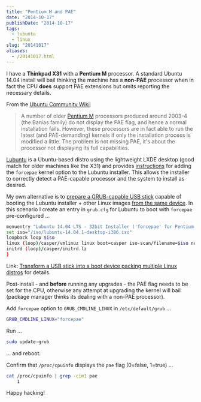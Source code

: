 ```yaml
---
title: "Pentium M and PAE"
date: "2014-10-17"
publishDate: "2014-10-17"
tags:
  - lubuntu
  - linux
slug: "20141017"
aliases:
  - /20141017.html
---
```


I have a **Thinkpad X31** with a **Pentium M** processor. A standard Ubuntu 14.04 install will bail thinking the machine has a **non-PAE** processor when in fact the CPU **does** support PAE extensions but omits reporting the necessary details. 

From the [Ubuntu Community Wiki](https://help.ubuntu.com/community/PAE):

> A number of older [Pentium M](https://en.wikipedia.org/wiki/List_of_Intel_Pentium_M_microprocessors) processors produced around 2003-4 (the Banias family) do not display the PAE flag, and hence a normal installation fails. However, these processors are in fact able to run the latest (and PAE-demanding) kernels if only the installation process is modified a little. The problem is not missing PAE, it's about the processor not displaying its full capabilities.

[Lubuntu](http://lubuntu.net/) is a Ubuntu-based distro using the lightweight LXDE desktop (good match for older machines like the X31) and provides [instructions](https://wiki.ubuntu.com/Lubuntu/AdvancedMethods#Pentium_M_and_Celeron_M) for adding the `forcepae` kernel option to the Lubuntu installer. This allows the installer to correctly detect a PAE-capable processor and the system to install as desired.

My own alternative is to [prepare a GRUB-capable USB stick](http://www.circuidipity.com/multi-boot-usb.html) capable of booting the Lubuntu installer + other Linux images [from the same device](http://www.circuidipity.com/multi-boot-usb.html). In this scenario I create an entry in `grub.cfg` for Lubuntu to boot with `forcepae` pre-configured ...

```bash
menuentry "Lubuntu 14.04 LTS - 32bit Installer ('forcepae' for Pentium M)" {
set iso="/iso/lubuntu-14.04.1-desktop-i386.iso"
loopback loop $iso
linux (loop)/casper/vmlinuz linux boot=casper iso-scan/filename=$iso noprompt noeject forcepae
initrd (loop)/casper/initrd.lz
}
```

Link: [Transform a USB stick into a boot device packing multiple Linux distros](http://www.circuidipity.com/multi-boot-usb.html) for details.

Post-install - and **before** running any upgrades - the PAE flag needs to be set for the CPU, otherwise any attempt at upgrading the kernel will bail (package manager thinks its dealing with a non-PAE processor).

Add `forcepae` option to `GRUB_CMDLINE_LINUX` in `/etc/default/grub` ...

```bash
GRUB_CMDLINE_LINUX="forcepae"
```

Run ...

```bash
sudo update-grub
```

... and reboot.

Confirm that `/proc/cpuinfo` displays the `pae` flag (0=false, 1=true) ...

```bash
cat /proc/cpuinfo | grep -cim1 pae
    1
```

Happy hacking!
